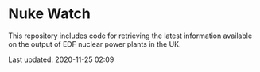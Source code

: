 # Nuke Watch

This repository includes code for retrieving the latest information available on the output of EDF nuclear power plants in the UK.

Last updated: 2020-11-25 02:09